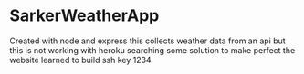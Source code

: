 # SarkerWeatherApp
Created with node and express
this collects weather data from an api but this is not working with heroku
searching some solution to make perfect the website
learned to build ssh key
1234

